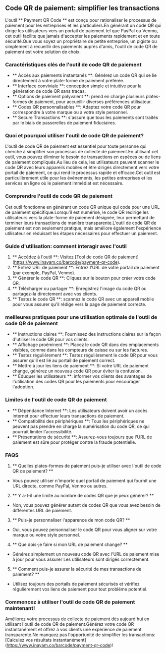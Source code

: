 ## Code QR de paiement: simplifier les transactions

L'outil ** Payment QR Code ** est conçu pour rationaliser le processus de paiement pour les entreprises et les particuliers.En générant un code QR qui dirige les utilisateurs vers un portail de paiement tel que PayPal ou Venmo, cet outil facilite que jamais d'accepter les paiements rapidement et en toute sécurité.Que vous soyez un propriétaire de petite entreprise, un pigiste ou simplement à recueillir des paiements auprès d'amis, l'outil de code QR de paiement est votre solution de choix.

### Caractéristiques clés de l'outil de code QR de paiement

- ** Accès aux paiements instantanés **: Générez un code QR qui se lie directement à votre plate-forme de paiement préférée.
- ** Interface conviviale **: conception simple et intuitive pour la génération de code QR sans tracas.
- ** Options de paiement polyvalent **: prend en charge plusieurs plates-formes de paiement, pour accueillir diverses préférences utilisateur.
- ** Codes QR personnalisables **: Adaptez votre code QR pour correspondre à votre marque ou à votre style personnel.
- ** Secure Transactions **: s'assure que tous les paiements sont traités par le biais de passerelles de paiement fiduciaires.

### Quoi et pourquoi utiliser l'outil de code QR de paiement?

L'outil de code QR de paiement est essentiel pour toute personne qui cherche à simplifier son processus de collecte de paiement.En utilisant cet outil, vous pouvez éliminer le besoin de transactions en espèces ou de liens de paiement compliqués.Au lieu de cela, les utilisateurs peuvent scanner le code QR avec leurs appareils mobiles et être dirigés directement vers votre portail de paiement, ce qui rend le processus rapide et efficace.Cet outil est particulièrement utile pour les événements, les petites entreprises et les services en ligne où le paiement immédiat est nécessaire.

### Comprendre l'outil de code QR de paiement

Cet outil fonctionne en générant un code QR unique qui code pour une URL de paiement spécifique.Lorsqu'il est numérisé, le code QR redirige les utilisateurs vers la plate-forme de paiement désignée, leur permettant de terminer leurs transactions de manière transparente.L'outil de code QR de paiement est non seulement pratique, mais améliore également l'expérience utilisateur en réduisant les étapes nécessaires pour effectuer un paiement.

### Guide d'utilisation: comment interagir avec l'outil

1. ** Accédez à l'outil **: Visitez [Tool de code QR de paiement] (https://www.inayam.co/barcode/payment-qr-code).
2. ** Entrez URL de paiement **: Entrez l'URL de votre portail de paiement (par exemple, PayPal, Venmo).
3. ** Générer le code QR **: Cliquez sur le bouton pour créer votre code QR.
4. ** Télécharger ou partager **: Enregistrez l'image du code QR ou partagez-la directement avec vos clients.
5. ** Testez le code QR **: scannez le code QR avec un appareil mobile pour vous assurer qu'il rédige vers la page de paiement correcte.

### meilleures pratiques pour une utilisation optimale de l'outil de code QR de paiement

- ** Instructions claires **: Fournissez des instructions claires sur la façon d'utiliser le code QR pour vos clients.
- ** Affichage proéminent **: Placez le code QR dans des emplacements visibles, comme dans les compteurs de caisse ou sur les factures.
- ** Testez régulièrement **: Testez régulièrement le code QR pour vous assurer qu'il est lié au portail de paiement correct.
- ** Mettre à jour les liens de paiement **: Si votre URL de paiement change, générez un nouveau code QR pour éviter la confusion.
- ** Éduquer les utilisateurs **: informer vos clients des avantages de l'utilisation des codes QR pour les paiements pour encourager l'adoption.

### Limites de l'outil de code QR de paiement

- ** Dépendance Internet **: Les utilisateurs doivent avoir un accès Internet pour effectuer leurs transactions de paiement.
- ** Compatibilité des périphériques **: Tous les périphériques ne peuvent pas prendre en charge la numérisation du code QR, ce qui pourrait limiter l'accessibilité.
- ** Présentations de sécurité **: Assurez-vous toujours que l'URL de paiement est sûre pour protéger contre la fraude potentielle.

### FAQS

1. ** Quelles plates-formes de paiement puis-je utiliser avec l'outil de code QR de paiement? **
- Vous pouvez utiliser n'importe quel portail de paiement qui fournit une URL directe, comme PayPal, Venmo ou autres.

2. ** Y a-t-il une limite au nombre de codes QR que je peux générer? **
- Non, vous pouvez générer autant de codes QR que vous avez besoin de différentes URL de paiement.

3. ** Puis-je personnaliser l'apparence de mon code QR? **
- Oui, vous pouvez personnaliser le code QR pour vous aligner sur votre marque ou votre style personnel.

4. ** Que dois-je faire si mon URL de paiement change? **
- Générez simplement un nouveau code QR avec l'URL de paiement mise à jour pour vous assurer Les utilisateurs sont dirigés correctement.

5. ** Comment puis-je assurer la sécurité de mes transactions de paiement? **
- Utilisez toujours des portails de paiement sécurisés et vérifiez régulièrement vos liens de paiement pour tout problème potentiel.

### Commencez à utiliser l'outil de code QR de paiement maintenant!

Améliorez votre processus de collecte de paiement dès aujourd'hui en utilisant l'outil de code QR de paiement.Générez votre code QR instantanément et offrez à vos clients une expérience de paiement transparente.Ne manquez pas l'opportunité de simplifier les transactions: [Calculez vos résultats instantanément] (https://www.inayam.co/barcode/payment-qr-code)!
